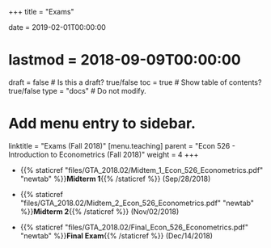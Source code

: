 +++
title = "Exams"

date = 2019-02-01T00:00:00
# lastmod = 2018-09-09T00:00:00

draft = false  # Is this a draft? true/false
toc = true  # Show table of contents? true/false
type = "docs"  # Do not modify.

# Add menu entry to sidebar.
linktitle = "Exams (Fall 2018)"
[menu.teaching]
  parent = "Econ 526 - Introduction to Econometrics (Fall 2018)"
  weight = 4
+++

* {{% staticref "files/GTA_2018.02/Midtem_1_Econ_526_Econometrics.pdf" "newtab" %}}**Midterm 1**{{% /staticref %}} (Sep/28/2018)

* {{% staticref "files/GTA_2018.02/Midtem_2_Econ_526_Econometrics.pdf" "newtab" %}}**Midterm 2**{{% /staticref %}} (Nov/02/2018)

* {{% staticref "files/GTA_2018.02/Final_Econ_526_Econometrics.pdf" "newtab" %}}**Final Exam**{{% /staticref %}} (Dec/14/2018)